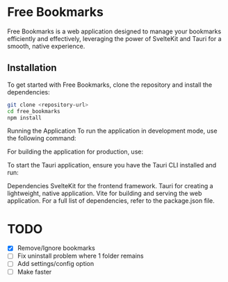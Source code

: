 # Free Bookmarks

Free Bookmarks is a web application designed to manage your bookmarks efficiently and effectively, leveraging the power of SvelteKit and Tauri for a smooth, native experience.

## Installation

To get started with Free Bookmarks, clone the repository and install the dependencies:

```sh
git clone <repository-url>
cd free_bookmarks
npm install
```

Running the Application
To run the application in development mode, use the following command:

For building the application for production, use:

To start the Tauri application, ensure you have the Tauri CLI installed and run:

Dependencies
SvelteKit for the frontend framework.
Tauri for creating a lightweight, native application.
Vite for building and serving the web application.
For a full list of dependencies, refer to the package.json file.

# TODO

- [X] Remove/Ignore bookmarks
- [ ] Fix uninstall problem where 1 folder remains
- [ ] Add settings/config option
- [ ] Make faster
